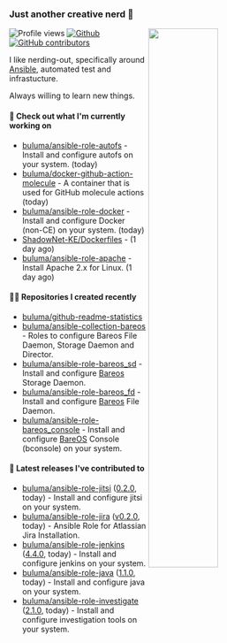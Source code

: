 ### Just another creative nerd 👋


![Profile views](https://gpvc.arturio.dev/buluma) <a href="https://gitstats.me/buluma">
  <img align="right" src="https://github-readme-stats.vercel.app/api?username=buluma&theme=gotham&show_icons=true" width="50%"/>
</a>
[![Github](https://img.shields.io/badge/-buluma-black?style=flat&labelColor=black&logo=github&logoColor=white&include_all_commits=true&count_private=true)](https://gitstats.me/buluma)
[![GitHub contributors](https://img.shields.io/github/contributors/buluma/badges.svg)](https://GitHub.com/buluma/badges/graphs/contributors/)

I like nerding-out, specifically around [Ansible](https://github.com/ansible/ansible), automated test and infrastucture.

Always willing to learn new things.

#### 👷 Check out what I'm currently working on

- [buluma/ansible-role-autofs](https://github.com/buluma/ansible-role-autofs) - Install and configure autofs on your system. (today)
- [buluma/docker-github-action-molecule](https://github.com/buluma/docker-github-action-molecule) - A container that is used for GitHub molecule actions (today)
- [buluma/ansible-role-docker](https://github.com/buluma/ansible-role-docker) - Install and configure Docker (non-CE) on your system. (today)
- [ShadowNet-KE/Dockerfiles](https://github.com/ShadowNet-KE/Dockerfiles) -  (1 day ago)
- [buluma/ansible-role-apache](https://github.com/buluma/ansible-role-apache) - Install Apache 2.x for Linux. (1 day ago)

#### 👨‍💻 Repositories I created recently

- [buluma/github-readme-statistics](https://github.com/buluma/github-readme-statistics)
- [buluma/ansible-collection-bareos](https://github.com/buluma/ansible-collection-bareos) - Roles to configure Bareos File Daemon, Storage Daemon and Director.
- [buluma/ansible-role-bareos_sd](https://github.com/buluma/ansible-role-bareos_sd) - Install and configure [Bareos](https://www.bareos.com/) Storage Daemon.
- [buluma/ansible-role-bareos_fd](https://github.com/buluma/ansible-role-bareos_fd) - Install and configure [Bareos](https://www.bareos.com/) File Daemon.
- [buluma/ansible-role-bareos_console](https://github.com/buluma/ansible-role-bareos_console) - Install and configure [BareOS](https://www.bareos.com/) Console (bconsole) on your system.

#### 🚀 Latest releases I've contributed to

- [buluma/ansible-role-jitsi](https://github.com/buluma/ansible-role-jitsi) ([0.2.0](https://github.com/buluma/ansible-role-jitsi/releases/tag/0.2.0), today) - Install and configure jitsi on your system.
- [buluma/ansible-role-jira](https://github.com/buluma/ansible-role-jira) ([v0.2.0](https://github.com/buluma/ansible-role-jira/releases/tag/v0.2.0), today) - Ansible Role for Atlassian Jira Installation.
- [buluma/ansible-role-jenkins](https://github.com/buluma/ansible-role-jenkins) ([4.4.0](https://github.com/buluma/ansible-role-jenkins/releases/tag/4.4.0), today) - Install and configure jenkins on your system.
- [buluma/ansible-role-java](https://github.com/buluma/ansible-role-java) ([1.1.0](https://github.com/buluma/ansible-role-java/releases/tag/1.1.0), today) - Install and configure java on your system.
- [buluma/ansible-role-investigate](https://github.com/buluma/ansible-role-investigate) ([2.1.0](https://github.com/buluma/ansible-role-investigate/releases/tag/2.1.0), today) - Install and configure investigation tools on your system.


